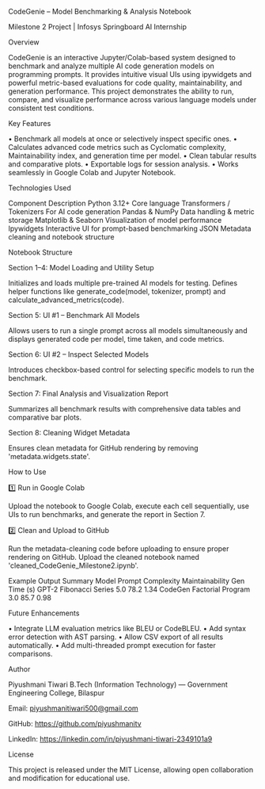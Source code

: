 CodeGenie – Model Benchmarking & Analysis Notebook


Milestone 2 Project | Infosys Springboard AI Internship


Overview


CodeGenie is an interactive Jupyter/Colab-based system designed to benchmark and analyze multiple AI code generation models on programming prompts. It provides intuitive visual UIs using ipywidgets and powerful metric-based evaluations for code quality, maintainability, and generation performance. This project demonstrates the ability to run, compare, and visualize performance across various language models under consistent test conditions.


Key Features

• Benchmark all models at once or selectively inspect specific ones.
• Calculates advanced code metrics such as Cyclomatic complexity, Maintainability index, and generation time per model.
• Clean tabular results and comparative plots.
• Exportable logs for session analysis.
• Works seamlessly in Google Colab and Jupyter Notebook.


Technologies Used


Component	                                Description
Python 3.12+	                         Core language
Transformers / Tokenizers	          For AI code generation
Pandas & NumPy	                  Data handling & metric storage
Matplotlib & Seaborn	          Visualization of model performance
Ipywidgets	                  Interactive UI for prompt-based benchmarking
JSON	                          Metadata cleaning and notebook structure


Notebook Structure


Section 1–4: Model Loading and Utility Setup


Initializes and loads multiple pre-trained AI models for testing. Defines helper functions like generate_code(model, tokenizer, prompt) and calculate_advanced_metrics(code).


Section 5: UI #1 – Benchmark All Models


Allows users to run a single prompt across all models simultaneously and displays generated code per model, time taken, and code metrics.


Section 6: UI #2 – Inspect Selected Models


Introduces checkbox-based control for selecting specific models to run the benchmark.


Section 7: Final Analysis and Visualization Report


Summarizes all benchmark results with comprehensive data tables and comparative bar plots.


Section 8: Cleaning Widget Metadata


Ensures clean metadata for GitHub rendering by removing 'metadata.widgets.state'.


How to Use


1️⃣ Run in Google Colab


Upload the notebook to Google Colab, execute each cell sequentially, use UIs to run benchmarks, and generate the report in Section 7.


2️⃣ Clean and Upload to GitHub


Run the metadata-cleaning code before uploading to ensure proper rendering on GitHub. Upload the cleaned notebook named 'cleaned_CodeGenie_Milestone2.ipynb'.


Example Output Summary
Model	        Prompt	            Complexity	    Maintainability	    Gen Time (s)
GPT-2  	  Fibonacci Series	        5.0              	78.2	              1.34
CodeGen	  Factorial Program	        3.0	              85.7	              0.98


Future Enhancements


• Integrate LLM evaluation metrics like BLEU or CodeBLEU.
• Add syntax error detection with AST parsing.
• Allow CSV export of all results automatically.
• Add multi-threaded prompt execution for faster comparisons.


Author


Piyushmani Tiwari
B.Tech (Information Technology) — Government Engineering College, Bilaspur

Email: piyushmanitiwari500@gmail.com

GitHub: https://github.com/piyushmanitv

LinkedIn: https://linkedin.com/in/piyushmani-tiwari-2349101a9



License


This project is released under the MIT License, allowing open collaboration and modification for educational use.

